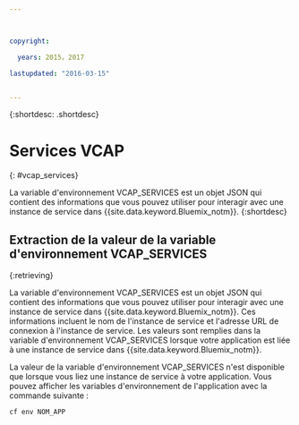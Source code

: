 ```yaml
---



copyright:

  years: 2015，2017

lastupdated: "2016-03-15"


---
```


{:shortdesc: .shortdesc}

# Services VCAP
{: #vcap_services}


La variable d'environnement VCAP_SERVICES est un objet JSON qui contient des informations que vous pouvez utiliser pour interagir avec une
instance de service dans {{site.data.keyword.Bluemix_notm}}.
{:shortdesc}


## Extraction de la valeur de la variable d'environnement VCAP_SERVICES
{:retrieving}

La variable d'environnement VCAP_SERVICES est un objet JSON qui contient des informations que vous pouvez utiliser pour interagir avec une
instance de service dans {{site.data.keyword.Bluemix_notm}}. Ces informations incluent le nom de l'instance de service et l'adresse URL de connexion à l'instance de service. Les valeurs sont remplies dans la variable d'environnement VCAP_SERVICES lorsque votre application est liée à une instance de service dans
{{site.data.keyword.Bluemix_notm}}.

La valeur de la variable d'environnement VCAP_SERVICES n'est disponible que lorsque vous liez une instance de service à votre application. Vous pouvez afficher les variables d'environnement de l'application avec la commande suivante :
```
cf env NOM_APP
```

